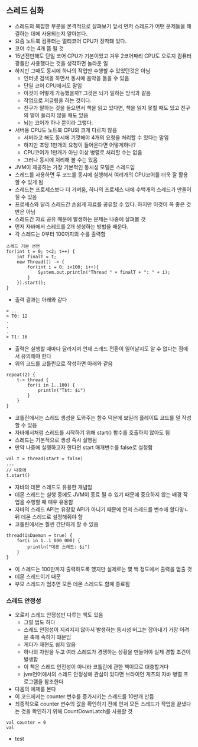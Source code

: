 ## 스레드 심화
- 스레드의 복잡한 부분을 본격적으로 살펴보기 앞서 먼저 스레드가 어떤 문제들을 해결하는 데에 사용되는지 알아본다.
- 요즘 노트북 컴퓨터는 멀티코어 CPU가 장착돼 있다.
- 코어 수는 4개 쯤 될 것
- 15년전만해도 단일 코어 CPU가 기본이었고 겨우 2코어짜리 CPU도 오로지 컴퓨터 광들만 사용했다는 것을 생각하면 놀라운 일
- 하지만 그때도 동시에 하나의 작업만 수행할 수 있었던것은 아님
  - 인터넷 검색을 하면서 동시에 음악을 들을 수 있음
  - 단일 코어 CPU에서도 말임
  - 이것이 어떻게 가능했을까? 그것은 뇌가 일하는 방식과 같음
  - 작업으로 저글링을 하는 것이다.
  - 친구가 말하는 것을 들으면서 책을 읽고 있다면, 책을 읽지 못할 때도 있고 친구의 말이 들리지 않을 때도 있음
  - 뇌는 코어가 하나 뿐이라 그렇다.
- 서버용 CPU도 노트북 CPU와 크게 다르지 않음
  - 서버라고 해도 동시에 기껏해야 4개의 요청을 처리할 수 있다는 말임
  - 하지만 초당 1만개의 요청이 들어온다면 어떻게하나?
  - CPU코어가 1만개가 아닌 이상 병렬로 처리할 수는 없음
  - 그러나 동시에 처리해 볼 수는 있음
- JVM이 제공하는 가장 기본적인 동시성 모델은 스레드임
- 스레드를 사용하면 두 코드를 동시에 실행해서 여러개의 CPU코어를 더욱 잘 활용할 수 있게 됨
- 스레드는 프로세스보다 더 가벼움, 하나의 프로세스 내에 수백개의 스레드가 만들어질 수 있음
- 프로세스와 달리 스레드간 손쉽게 자료를 공유할 수 있다. 하지만 이것이 꼭 좋은 것만은 아님
- 스레드간 자료 공유 때문에 발생하는 문제는 나중에 살펴볼 것
- 먼저 자바에서 스레드를 2개 생성하는 방법을 배운다.
- 각 스레드는 0부터 100까지의 수를 출력함
```
스레드 기본 선언
for(int t = 0; t<2; t++) {
    int finalT = t;
    new Thread(() -> {
        for(int i = 0; i<100; i++){
            System.out.println("Thread " + finalT + ": " + i);
        }
    }).start();
}
```
- 출력 결과는 아래와 같다
```
> ...
> T0: 12
.
.
.
> T1: 16
```
- 출력은 실행할 때마다 달라지며 언제 스레드 전환이 일어날지도 알 수 없다는 점에서 유의해야 한다
- 위의 코드를 코틀린으로 작성하면 아래와 같음
```
repeat(2) {
    t-> thread {
        for(i in 1..100) {
            println("T$t: $i")
        }
    }
}
```
- 코틀린에서는 스레드 생성을 도와주는 함수 덕분에 보일러 플레이트 코드를 덜 작성할 수 있음
- 자바에서처럼 스레드를 시작하기 위해 start() 함수를 호출하지 않아도 됨
- 스레드는 기본적으로 생성 즉시 실행됨
- 만약 나중에 실행하고자 한다면 start 매개변수를 false로 설정함
```
val t = thread(start = false)
...
// 나중에
t.start()
```
- 자바의 데몬 스레드도 유용한 개념임
- 데몬 스레드는 실행 중에도 JVM이 종료 될 수 있기 때문에 중요하지 않는 배경 작업을 수행할 때 매우 유용함
- 자바의 스레드 API는 유창핮 API가 아니기 때문에 먼저 스레드를 변수에 할다앟ㄴ 뒤 데몬 스레드로 설정해줘야 함
- 코틀린에서는 훨씬 간단하게 할 수 있음
```
thread(isDaemon = true) {
    for(i in 1..1_000_000) {
        println("데몬 스레드: $i")
    }
}
```
- 이 스레드는 100만까지 출력하도록 헀지만 실제로는 몇 백 정도에서 출력을 멈출 것
- 데몬 스레드이기 때문
- 부모 스레드가 멈추면 모든 데몬 스레드도 함꼐 종료됨

### 스레드 안정성
- 오로지 스레드 안정성만 다루는 책도 있음
  - 그럴 법도 하다
  - 스레드 안정성이 지켜지지 않아서 발생하는 동시성 버그는 잡아내기 가장 어려운 축에 속하기 떄문임
  - 게다가 재현도 쉽지 않음
  - 하나의 자원을 두고 여러 스레드가 경쟁하는 상황을 만들어야 실제 경합 조건이 발생함
  - 이 책은 스레드 안전성이 아니라 코틀린에 관한 책이므로 대충할거다
  - jvm언어에서의 스레드 안정성에 관심이 있다면 브라이언 게츠의 자바 병렬 프로그램을 참조한다
- 다음의 예제를 본다
- 이 코드에서는 counter 변수를 증가시키는 스레드를 10만개 만듬
- 최종적으로 counter 변수의 값을 확인하기 전에 먼저 모든 스레드가 작업을 끝냈다는 것을 확인하기 위해 CountDownLatch를 사용할 것
```
val counter = 0
val
```
- test